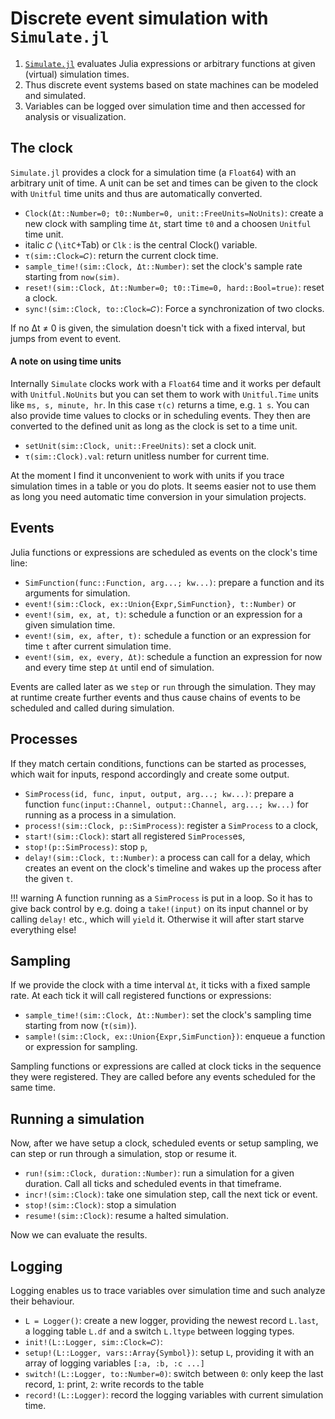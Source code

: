 # Discrete event simulation with `Simulate.jl`

1. [`Simulate.jl`](https://github.com/pbayer/Simulate.jl) evaluates Julia expressions or arbitrary functions at given (virtual) simulation times.
2. Thus discrete event systems based on state machines can be modeled and simulated.
3. Variables can be logged over simulation time and then accessed for
analysis or visualization.

## The clock

`Simulate.jl` provides a clock for a simulation time  (a `Float64`) with an arbitrary unit of time. A unit can be set and times can be given to the clock with `Unitful` time units and thus are automatically converted.

- `Clock(Δt::Number=0; t0::Number=0, unit::FreeUnits=NoUnits)`: create a new clock with sampling time `Δt`, start time `t0` and a choosen `Unitful` time unit.
- italic `𝐶` (`\itC`+Tab) or `Clk` : is the central Clock() variable.
- `τ(sim::Clock=𝐶)`: return the current clock time.
- `sample_time!(sim::Clock, Δt::Number)`: set the clock's sample rate starting from `now(sim)`.
- `reset!(sim::Clock, Δt::Number=0; t0::Time=0, hard::Bool=true)`: reset a clock.
- `sync!(sim::Clock, to::Clock=𝐶)`: Force a synchronization of two clocks.

If no Δt ≠ 0 is given, the simulation doesn't tick with a fixed interval, but jumps from event to event.

#### A note on using time units

Internally `Simulate` clocks work with a `Float64` time and it works per default with `Unitful.NoUnits` but you can set them to work with `Unitful.Time` units like `ms, s, minute, hr`. In this case `τ(c)` returns a time, e.g. `1 s`. You can also provide time values to clocks or in scheduling events. They then are converted to the defined unit as long as the clock is set to a time unit.

- `setUnit(sim::Clock, unit::FreeUnits)`: set a clock unit.
- `τ(sim::Clock).val`: return unitless number for current time.

At the moment I find it unconvenient to work with units if you trace simulation times in a table or you do plots. It seems easier not to use them as long you need automatic time conversion in your simulation projects.

## Events

Julia functions or expressions are scheduled as events on the clock's time line:

- `SimFunction(func::Function, arg...; kw...)`: prepare a function and its arguments for simulation.
- `event!(sim::Clock, ex::Union{Expr,SimFunction}, t::Number)` or
- `event!(sim, ex, at, t)`: schedule a function or an expression for a given simulation time.
- `event!(sim, ex, after, t):` schedule a function or an expression for time `t` after current simulation time.
- `event!(sim, ex, every, Δt)`: schedule a function an expression for now and every time step `Δt` until end of simulation.

Events are called later as we `step` or `run` through the simulation. They may at runtime create further events and thus cause chains of events to be scheduled and called during simulation.

## Processes

If they match certain conditions, functions can be started as processes, which
wait for inputs, respond accordingly and create some output.

- `SimProcess(id, func, input, output, arg...; kw...)`: prepare a function `func(input::Channel, output::Channel, arg...; kw...)` for running as a process in a simulation.
- `process!(sim::Clock, p::SimProcess)`: register a `SimProcess` to a clock,
- `start!(sim::Clock)`: start all registered `SimProcess`es,
- `stop!(p::SimProcess)`: stop `p`,
- `delay!(sim::Clock, t::Number)`: a process can call for a delay, which creates
an event on the clock's timeline and wakes up the process after the given `t`.

!!! warning
    A function running as a `SimProcess` is put in a loop. So it has to
    give back control by e.g. doing a `take!(input)` on its input channel or by calling
    `delay!` etc., which will `yield` it. Otherwise it will after start starve
    everything else!

## Sampling

If we provide the clock with a time interval `Δt`, it ticks with a fixed sample rate. At each tick it will call registered functions or expressions:

- `sample_time!(sim::Clock, Δt::Number)`: set the clock's sampling time starting from now (`τ(sim)`).
- `sample!(sim::Clock, ex::Union{Expr,SimFunction})`: enqueue a function or expression for sampling.

Sampling functions or expressions are called at clock ticks in the sequence they were registered. They are called before any events scheduled for the same time.

## Running a simulation

Now, after we have setup a clock, scheduled events or setup sampling, we can step or run through a simulation, stop or resume it.

- `run!(sim::Clock, duration::Number)`: run a simulation for a given duration. Call all ticks and scheduled events in that timeframe.
- `incr!(sim::Clock)`: take one simulation step, call the next tick or event.
- `stop!(sim::Clock)`: stop a simulation
- `resume!(sim::Clock)`: resume a halted simulation.

Now we can evaluate the results.

## Logging

Logging enables us to trace variables over simulation time and such analyze their behaviour.

- `L = Logger()`: create a new logger, providing the newest record `L.last`, a logging table `L.df` and a switch `L.ltype` between logging types.
- `init!(L::Logger, sim::Clock=𝐶)`:
- `setup!(L::Logger, vars::Array{Symbol})`: setup `L`, providing it with an array of logging variables `[:a, :b, :c ...]`
- `switch!(L::Logger, to::Number=0)`: switch between `0`: only keep the last record, `1`: print, `2`: write records to the table
- `record!(L::Logger)`: record the logging variables with current simulation time.
